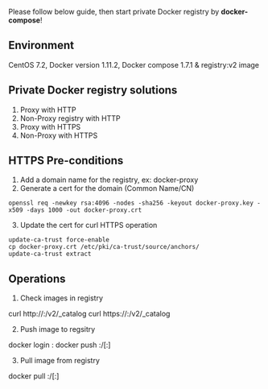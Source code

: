 Please follow below guide, then start private Docker registry by **docker-compose**!

## Environment
CentOS 7.2, Docker version 1.11.2, Docker compose 1.7.1 & registry:v2 image

## Private Docker registry solutions
1. Proxy with HTTP
2. Non-Proxy registry with HTTP
3. Proxy with HTTPS
4. Non-Proxy with HTTPS

## HTTPS Pre-conditions
1. Add a domain name for the registry, ex: docker-proxy
2. Generate a cert for the domain (Common Name/CN)

```
openssl req -newkey rsa:4096 -nodes -sha256 -keyout docker-proxy.key -x509 -days 1000 -out docker-proxy.crt
```

3. Update the cert for curl HTTPS operation

```
update-ca-trust force-enable
cp docker-proxy.crt /etc/pki/ca-trust/source/anchors/
update-ca-trust extract
```

## Operations
1. Check images in registry

curl http://<domain-name>:<port>/v2/_catalog
curl https://<domain-name>:<port>/v2/_catalog

2. Push image to regsitry

docker login <domain-name>:<port>
docker push <domain-name>:<port>/<image-name>[:<optinal tag>]

3. Pull image from registry

docker pull <domain-name>:<port>/<image-name>[:<optinal tag>]
